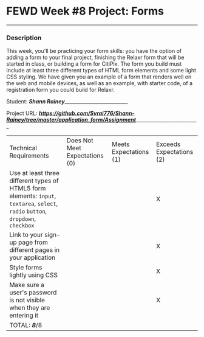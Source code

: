 # FEWD Week #8 Project: Forms

---


### Description


This week, you'll be practicing your form skills: you have the option of adding a form to your final project, finishing the Relaxr form that will be started in class, or building a form for CitiPix. The form you build must include at least three different types of HTML form elements and some light CSS styling. We have given you an example of a form that renders well on the web and mobile devices, as well as an example, with starter code, of a registration form you could build for Relaxr.

Student: _____Shann Rainey_______________________________

Project URL: _____https://github.com/Svrai776/Shann-Rainey/tree/master/application_form/Assignment_______________________________

|                                                                                                                                                                |                                |                        |                          |
|----------------------------------------------------------------------------------------------------------------------------------------------------------------|--------------------------------|------------------------|--------------------------|
| Technical Requirements                                                                                                                                         | Does Not Meet Expectations (0) | Meets Expectations (1) | Exceeds Expectations (2) |
| Use at least three different types of HTML5 form elements: ```input```, ```textarea```, ```select```, ```radio``` ```button```, ```dropdown```, ```checkbox``` |                                |                        |                   X       |
| Link to your sign-up page from different pages in your application                                                                                             |                                |                        |            X              |
| Style forms lightly using CSS                                                                                                                                  |                                |                        |             X             |
| Make sure a user's password is not visible when they are entering it                                                                                           |                                |                        |              X            |
| TOTAL: ___8___/8                                                                                                                                                |                                |                        |                          |
